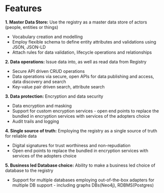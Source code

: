 # Features

**1. Master Data Store:** Use the registry as a master data store of actors (people, entities or things)

* Vocabulary creation and modelling
* Employ flexible schema to define entity attributes and validations using JSON, JSON-LD
* Attach rules for data validation, lifecycle operations and relationships

**2. Data operations:** Issue data into, as well as read data from Registry

* Secure API driven CRUD operations
* Data operations via secure, open APIs for data publishing and access, data discovery and search
* Key-value pair driven search, attribute search

**3. Data protection:** Encryption and data security

* Data encryption and masking
* Support for custom encryption services - open end points to replace the bundled in encryption services with services of the adopters choice
* Audit trails and logging

**4. Single source of truth:** Employing the registry as a single source of truth for reliable data

* Digital signatures for trust worthiness and non-repudiation
* Open end points to replace the bundled in encryption services with services of the adopters choice

**5. Business led Database choice:** Ability to make a business led choice of database to the registry

* Support for multiple databases employing out-of-the-box adapters for multiple DB support - including graphs DBs(Neo4j), RDBMS(Postgres)

